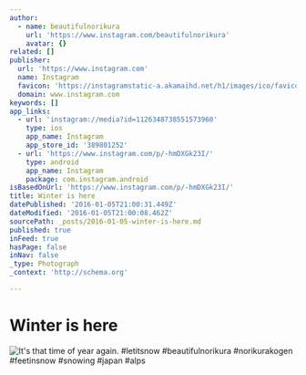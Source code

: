 ```yaml
---
author:
  - name: beautifulnorikura
    url: 'https://www.instagram.com/beautifulnorikura'
    avatar: {}
related: []
publisher:
  url: 'https://www.instagram.com'
  name: Instagram
  favicon: 'https://instagramstatic-a.akamaihd.net/h1/images/ico/favicon.ico/7cdab0872b15.ico'
  domain: www.instagram.com
keywords: []
app_links:
  - url: 'instagram://media?id=1126348738551573960'
    type: ios
    app_name: Instagram
    app_store_id: '389801252'
  - url: 'https://www.instagram.com/p/-hmDXGk23I/'
    type: android
    app_name: Instagram
    package: com.instagram.android
isBasedOnUrl: 'https://www.instagram.com/p/-hmDXGk23I/'
title: Winter is here
datePublished: '2016-01-05T21:00:31.449Z'
dateModified: '2016-01-05T21:00:08.462Z'
sourcePath: _posts/2016-01-05-winter-is-here.md
published: true
inFeed: true
hasPage: false
inNav: false
_type: Photograph
_context: 'http://schema.org'

---
```

# Winter is here
![It's that time of year again&period; &num;letitsnow &num;beautifulnorikura &num;norikurakogen &num;feetinsnow &num;snowing &num;japan &num;alps](https://scontent.cdninstagram.com/hphotos-xft1/t51.2885-15/s640x640/sh0.08/e35/12237611_1519119838414491_1096438420_n.jpg)